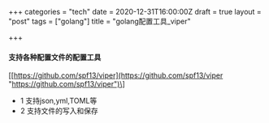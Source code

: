 +++
categories = "tech"
date = 2020-12-31T16:00:00Z
draft = true
layout = "post"
tags = ["golang"]
title = "golang配置工具_viper"

+++
#### 支持各种配置文件的配置工具

\[[https://github.com/spf13/viper](https://github.com/spf13/viper "https://github.com/spf13/viper")\]

* 1 支持json,yml,TOML等
* 2 支持文件的写入和保存
